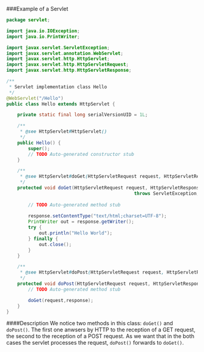 ###Example of a Servlet

```java
package servlet;

import java.io.IOException;
import java.io.PrintWriter;

import javax.servlet.ServletException;
import javax.servlet.annotation.WebServlet;
import javax.servlet.http.HttpServlet;
import javax.servlet.http.HttpServletRequest;
import javax.servlet.http.HttpServletResponse;

/**
 * Servlet implementation class Hello
 */
@WebServlet("/Hello")
public class Hello extends HttpServlet {

    private static final long serialVersionUID = 1L;

    /**
     * @see HttpServlet#HttpServlet()
     */
    public Hello() {
        super();
        // TODO Auto-generated constructor stub
    }

    /**
     * @see HttpServlet#doGet(HttpServletRequest request, HttpServletResponse response)
     */
    protected void doGet(HttpServletRequest request, HttpServletResponse response)              
                                               throws ServletException, IOException {
 
        // TODO Auto-generated method stub
       
        response.setContentType("text/html;charset=UTF-8");
        PrintWriter out = response.getWriter();
        try {
            out.println("Hello World");
        } finally {
            out.close();
        }
    }

    /**
     * @see HttpServlet#doPost(HttpServletRequest request, HttpServletResponse response)
     */
    protected void doPost(HttpServletRequest request, HttpServletResponse response) throws ServletException, IOException {
        // TODO Auto-generated method stub

        doGet(request,response);
    }
}
```


####Description
We notice two methods in this class: <code>doGet()</code> and <code>doPost()</code>. The first one anwsers by HTTP to the reception of a GET request, the second to the reception of a POST request. As we want that in the both cases the servlet processes the request, <code>doPost()</code> forwards to <code>doGet()</code>.

